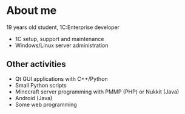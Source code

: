 # About me
19 years old student, 1C:Enterprise developer
* 1C setup, support and maintenance
* Windows/Linux server administration
## Other activities
* Qt GUI applications with C++/Python
* Small Python scripts
* Minecraft server programming with PMMP (PHP) or Nukkit (Java)
* Android (Java)
* Some web programming

